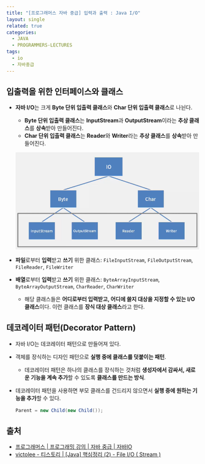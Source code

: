 ```yaml
---
title: "[프로그래머스 자바 중급] 입력과 출력 : Java I/O"
layout: single
related: true
categories:
  - JAVA
  - PROGRAMMERS-LECTURES
tags:
  - io
  - 자바중급
---
```


## 입출력을 위한 인터페이스와 클래스
- **자바 I/O**는 크게 **Byte 단위 입출력 클래스**와 **Char 단위 입출력 클래스**로 나뉜다.
  - **Byte 단위 입출력 클래스**는 **InputStream**과 **OutputStream**이라는 **추상 클래스**를 **상속**받아 만들어진다. 
  - **Char 단위 입출력 클래스**는 **Reader**와 **Writer**라는 **추상 클래스**를 **상속**받아 만들어진다.

  ![java i/o 클래스](/assets/images/java/io_class.png)


- **파일**로부터 **입력**받고 **쓰기** 위한 클래스: `FileInputStream`, `FileOutputStream`, `FileReader`, `FileWriter`
- **배열**로부터 **입력**받고 **쓰기** 위한 클래스: `ByteArrayInputStream`, `ByteArrayOutputStream`, `CharReader`, `CharWriter`
  - 해당 클래스들은 **어디로부터 입력받고, 어디에 쓸지 대상을 지정할 수 있는 I/O 클래스**이다. 이런 클래스를 **장식 대상 클래스**라고 한다.

## 데코레이터 패턴(Decorator Pattern)
- 자바 I/O는 데코레이터 패턴으로 만들어져 있다.
- 객체를 장식하는 디자인 패턴으로 **실행 중에 클래스를 덧붙이는 패턴**.
  - 데코레이터 패턴은 하나의 클래스를 장식하는 것처럼 **생성자에서 감싸서, 새로운 기능을 계속 추가**할 수 있도록 **클래스를 만드는 방식**.
- 데코레이터 패턴을 사용하면 부모 클래스를 건드리지 않으면서 **실행 중에 원하는 기능을 추가**할 수 있다.

  ```java
  Parent = new Child(new Child());
  ```
  
## 출처
- [프로그래머스 \| 프로그래밍 강의 \| 자바 중급 \| 자바IO](https://programmers.co.kr/learn/courses/9/lessons/266#note)
- [victolee - 티스토리 \| [Java] 핵심정리 (2) - File I/O ( Stream )](https://victorydntmd.tistory.com/134)
